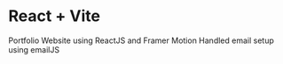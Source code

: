 # React + Vite

Portfolio Website using ReactJS and Framer Motion
Handled email setup using emailJS

